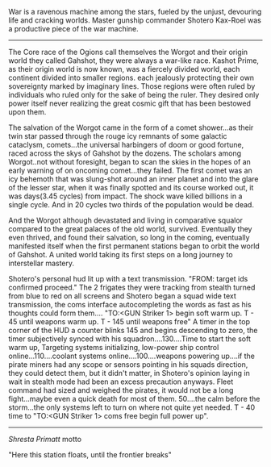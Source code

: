 War is a ravenous machine among the stars, fueled by the unjust, devouring life and cracking worlds. Master gunship commander Shotero Kax-Roel was a productive piece of the war machine.




----------------------
The Core race of the Ogions call themselves the Worgot and their origin world they called Gahshot, they were always a war-like race. Kashot Prime, as their origin world is now known, was a fiercely divided world, each continent divided into smaller regions. each jealously protecting their own sovereignty marked by imaginary lines. Those regions were often ruled by individuals who ruled only for the sake of being the ruler. They desired only power itself never realizing the great cosmic gift that has been bestowed upon them.

The salvation of the Worgot came in the form of a comet shower...as their twin star passed through the rouge icy remnants of some galactic cataclysm, comets...the universal harbingers of doom or good fortune, raced across the skys of Gahshot by the dozens. The scholars among Worgot..not without foresight, began to scan the skies in the hopes of an early warning of on oncoming comet...they failed. The first comet was an icy behemoth that was slung-shot around an inner planet and into the glare of the lesser star, when it was finally spotted and its course worked out, it was days(3.45 cycles) from impact. The shock wave killed billions in a single cycle. And in 20 cycles two thirds of the population would be dead.

 And the Worgot although devastated and living in comparative squalor compared to the great palaces of the old world, survived. Eventually they even thrived, and found their salvation, so long in the coming, eventually manifested itself when the first permanent stations began to orbit the world of Gahshot. A united world taking its first steps on a long journey to interstellar mastery.





Shotero's personal hud lit up with a text transmission. "FROM:<COM Flight Group> target ids confirmed proceed." The 2 frigates they were tracking from stealth turned from blue to red on all screens and Shotero began a squad wide text transmission, the coms interface autocompleting the words as fast as his thoughts could form them.... "TO:<GUN Striker 1> begin soft warm up. T - 45 until weapons warm up. T - 145 until weapons free<SENT>" A timer in the top corner of the HUD a counter blinks 145 and begins descending to zero, the timer subjectively synced with his squadron....130....Time to start the soft warm up, Targeting systems initializing, low-power ship control online...110....coolant systems online....100....weapons powering up....if the pirate miners had any scope or sensors pointing in his squads direction, they could detect them, but it didn't matter, in Shotero's opinion laying in wait in stealth mode had been an excess precaution anyways. Fleet command had sized and weighed the pirates, it would not be a long fight...maybe even a quick death for most of them. 50....the calm before the storm...the only systems left to turn on where not quite yet needed. T - 40 time to "TO:<GUN Striker 1> coms free begin full power up".

















-----------------------------------------------------------


_Shresta Primatt_ motto

"Here this station floats, until the frontier breaks"

